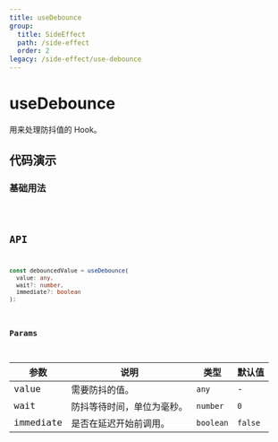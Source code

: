 ```yaml
---
title: useDebounce
group:
  title: SideEffect
  path: /side-effect
  order: 2
legacy: /side-effect/use-debounce
---
```


# useDebounce

用来处理防抖值的 Hook。

## 代码演示

### 基础用法

<code src="./demos/Demo1.tsx" />

## API

```typescript
const debouncedValue = useDebounce(
  value: any,
  wait?: number,
  immediate?: boolean
);
```

### Params

| 参数      | 说明                       | 类型      | 默认值  |
| --------- | -------------------------- | --------- | ------- |
| value     | 需要防抖的值。             | `any`     | -       |
| wait      | 防抖等待时间，单位为毫秒。 | `number`  | `0`     |
| immediate | 是否在延迟开始前调用。     | `boolean` | `false` |
